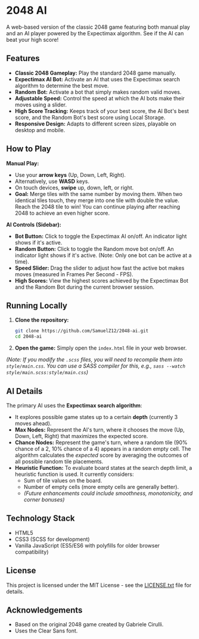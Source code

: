 # 2048 AI

A web-based version of the classic 2048 game featuring both manual play and an AI player powered by the Expectimax algorithm. See if the AI can beat your high score!

## Features

* **Classic 2048 Gameplay:** Play the standard 2048 game manually.
* **Expectimax AI Bot:** Activate an AI that uses the Expectimax search algorithm to determine the best move.
* **Random Bot:** Activate a bot that simply makes random valid moves.
* **Adjustable Speed:** Control the speed at which the AI bots make their moves using a slider.
* **High Score Tracking:** Keeps track of your best score, the AI Bot's best score, and the Random Bot's best score using Local Storage.
* **Responsive Design:** Adapts to different screen sizes, playable on desktop and mobile.

## How to Play

**Manual Play:**

* Use your **arrow keys** (Up, Down, Left, Right).
* Alternatively, use **WASD** keys.
* On touch devices, **swipe** up, down, left, or right.
* **Goal:** Merge tiles with the same number by moving them. When two identical tiles touch, they merge into one tile with double the value. Reach the 2048 tile to win! You can continue playing after reaching 2048 to achieve an even higher score.

**AI Controls (Sidebar):**

* **Bot Button:** Click to toggle the Expectimax AI on/off. An indicator light shows if it's active.
* **Random Button:** Click to toggle the Random move bot on/off. An indicator light shows if it's active. (Note: Only one bot can be active at a time).
* **Speed Slider:** Drag the slider to adjust how fast the active bot makes moves (measured in Frames Per Second - FPS).
* **High Scores:** View the highest scores achieved by the Expectimax Bot and the Random Bot during the current browser session.

## Running Locally

1.  **Clone the repository:**
    ```bash
    git clone https://github.com/SamuelZ12/2048-ai.git
    cd 2048-ai
    ```
2.  **Open the game:** Simply open the `index.html` file in your web browser.

*(Note: If you modify the `.scss` files, you will need to recompile them into `style/main.css`. You can use a SASS compiler for this, e.g., `sass --watch style/main.scss:style/main.css`)*

## AI Details

The primary AI uses the **Expectimax search algorithm**:

* It explores possible game states up to a certain **depth** (currently 3 moves ahead).
* **Max Nodes:** Represent the AI's turn, where it chooses the move (Up, Down, Left, Right) that maximizes the expected score.
* **Chance Nodes:** Represent the game's turn, where a random tile (90% chance of a 2, 10% chance of a 4) appears in a random empty cell. The algorithm calculates the *expected* score by averaging the outcomes of all possible random tile placements.
* **Heuristic Function:** To evaluate board states at the search depth limit, a heuristic function is used. It currently considers:
    * Sum of tile values on the board.
    * Number of empty cells (more empty cells are generally better).
    * *(Future enhancements could include smoothness, monotonicity, and corner bonuses)*

## Technology Stack

* HTML5
* CSS3 (SCSS for development)
* Vanilla JavaScript (ES5/ES6 with polyfills for older browser compatibility)

## License

This project is licensed under the MIT License - see the [LICENSE.txt](LICENSE.txt) file for details.

## Acknowledgements

* Based on the original 2048 game created by Gabriele Cirulli.
* Uses the Clear Sans font.